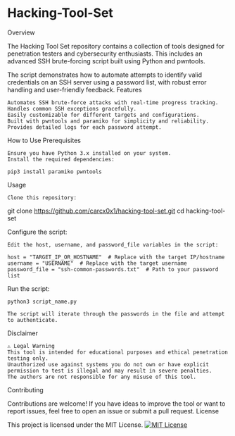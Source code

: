 # Hacking-Tool-Set
Overview

The Hacking Tool Set repository contains a collection of tools designed for penetration testers and cybersecurity enthusiasts. This includes an advanced SSH brute-forcing script built using Python and pwntools.

The script demonstrates how to automate attempts to identify valid credentials on an SSH server using a password list, with robust error handling and user-friendly feedback.
Features

    Automates SSH brute-force attacks with real-time progress tracking.
    Handles common SSH exceptions gracefully.
    Easily customizable for different targets and configurations.
    Built with pwntools and paramiko for simplicity and reliability.
    Provides detailed logs for each password attempt.

How to Use
Prerequisites

    Ensure you have Python 3.x installed on your system.
    Install the required dependencies:

    pip3 install paramiko pwntools

Usage

    Clone this repository:

git clone https://github.com/carcx0x1/hacking-tool-set.git
cd hacking-tool-set

Configure the script:

    Edit the host, username, and password_file variables in the script:

    host = "TARGET_IP_OR_HOSTNAME"  # Replace with the target IP/hostname
    username = "USERNAME"  # Replace with the target username
    password_file = "ssh-common-passwords.txt"  # Path to your password list

Run the script:

    python3 script_name.py

    The script will iterate through the passwords in the file and attempt to authenticate.


Disclaimer

    ⚠️ Legal Warning
    This tool is intended for educational purposes and ethical penetration testing only.
    Unauthorized use against systems you do not own or have explicit permission to test is illegal and may result in severe penalties.
    The authors are not responsible for any misuse of this tool.

Contributing

Contributions are welcome! If you have ideas to improve the tool or want to report issues, feel free to open an issue or submit a pull request.
License

This project is licensed under the MIT License.
[![MIT License](https://img.shields.io/badge/License-MIT-green.svg)](https://choosealicense.com/licenses/mit/)

